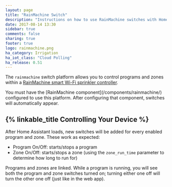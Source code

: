 ```yaml
---
layout: page
title: "RainMachine Switch"
description: "Instructions on how to use RainMachine switches with Home Assistant."
date: 2017-08-14 13:30
sidebar: true
comments: false
sharing: true
footer: true
logo: rainmachine.png
ha_category: Irrigation
ha_iot_class: "Cloud Polling"
ha_release: 0.51
---
```


The `rainmachine` switch platform allows you to control programs and zones
within a [RainMachine smart Wi-Fi sprinkler controller](http://www.rainmachine.com/).

<p class='note'>
You must have the [RainMachine component](/components/rainmachine/)
configured to use this platform. After configuring that component, switches will
automatically appear.
</p>

## {% linkable_title Controlling Your Device %}

After Home Assistant loads, new switches will be added for every enabled
program and zone. These work as expected:

- Program On/Off: starts/stops a program
- Zone On/Off: starts/stops a zone (using the `zone_run_time` parameter to determine how long to run for)

Programs and zones are linked. While a program is running, you will see both
the program and zone switches turned on; turning either one off will turn the
other one off (just like in the web app).
